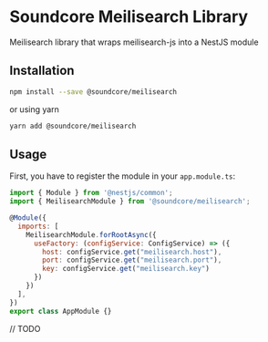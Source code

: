 # Soundcore Meilisearch Library
Meilisearch library that wraps meilisearch-js into a NestJS module

## Installation
```bash
npm install --save @soundcore/meilisearch
```
or using yarn
```bash
yarn add @soundcore/meilisearch
```

## Usage
First, you have to register the module in your `app.module.ts`:
```javascript
import { Module } from '@nestjs/common';
import { MeilisearchModule } from '@soundcore/meilisearch';

@Module({
  imports: [
    MeilisearchModule.forRootAsync({
      useFactory: (configService: ConfigService) => ({
        host: configService.get("meilisearch.host"),
        port: configService.get("meilisearch.port"),
        key: configService.get("meilisearch.key")
      })
    })
  ],
})
export class AppModule {}
```

// TODO